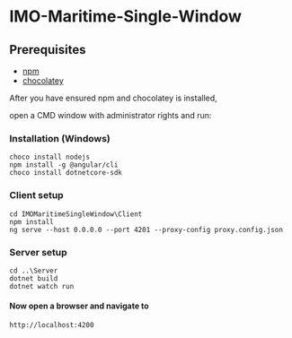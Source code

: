 # IMO-Maritime-Single-Window

## Prerequisites
* [npm](https://www.npmjs.com/get-npm)
* [chocolatey](https://chocolatey.org/install)

After you have ensured npm and chocolatey is installed,

open a CMD window with administrator rights and run:

### Installation (Windows)
```
choco install nodejs
npm install -g @angular/cli
choco install dotnetcore-sdk
```

### Client setup
```
cd IMOMaritimeSingleWindow\Client
npm install
ng serve --host 0.0.0.0 --port 4201 --proxy-config proxy.config.json
```

### Server setup
```
cd ..\Server
dotnet build
dotnet watch run
```

#### Now open a browser and navigate to
`http://localhost:4200`
